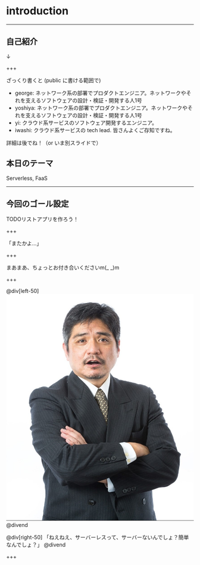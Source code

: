 # introduction

---

## 自己紹介
↓

+++

ざっくり書くと (public に書ける範囲で)
- george: ネットワーク系の部署でプロダクトエンジニア。ネットワークやそれを支えるソフトウェアの設計・検証・開発する人1号
- yoshiya: ネットワーク系の部署でプロダクトエンジニア。ネットワークやそれを支えるソフトウェアの設計・検証・開発する人1号
- yi: クラウド系サービスのソフトウェア開発するエンジニア。
- iwashi: クラウド系サービスの tech lead. 皆さんよくご存知ですね。

詳細は後でね！（or いま別スライドで）

## 本日のテーマ
Serverless, FaaS

---

## 今回のゴール設定
TODOリストアプリを作ろう！

+++

「またかよ…」

+++

まあまあ、ちょっとお付き合いくださいm(_ _)m

+++

@div[left-50]
![yotaka](../assets/img/YOTA93_udewokumubiz15121216.jpg.jpg)
@divend

@div[right-50]
「ねえねえ、サーバーレスって、サーバーないんでしょ？簡単なんでしょ？」
@divend

+++
